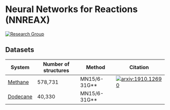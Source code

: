 # Neural Networks for Reactions (NNREAX)
[![Research Group](https://img.shields.io/website-up-down-green-red/https/computchem.cn.svg?label=Research%20Group)](http://computchem.cn)

## Datasets

| System | Number of structures | Method | Citation |
| ----   | ---- | ---- | ---- |
| [Methane](methane/) | 578,731 | MN15/6-31G\*\* | [![arxiv:1910.12690](http://img.shields.io/badge/arXiv-1911.12252-B31B1B.svg?maxAge=86400)](https://arxiv.org/abs/1911.12252)|
| [Dodecane](dodecane/) | 40,330 | MN15/6-31G\*\* | |

